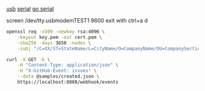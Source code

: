 [usb](https://github.com/rp-rs/rp-hal/blob/main/rp2040-hal/examples/uart.rs)
[serial](shrug)
[go serial](https://pkg.go.dev/go.bug.st/serial)

screen /dev/tty.usbmodemTEST1 9600
exit with ctrl+a d

```sh
openssl req -x509 -newkey rsa:4096 \
    -keyout key.pem -out cert.pem \
    -sha256 -days 3650 -nodes \
    -subj "/C=XX/ST=StateName/L=CityName/O=CompanyName/OU=CompanySectionName/CN=git-goat"
```

```sh
curl -X GET -k \
    -H "Content-Type: application/json" \
    -H "X-GitHub-Event: issues" \
    --data @samples/created.json \
    https://localhost:8888/webhook/events
```
